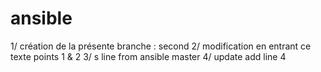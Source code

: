 # ansible
1/ création de la présente branche : second
2/ modification  en entrant ce texte points 1 & 2 
3/ s  line from ansible master 
4/ update add line 4
